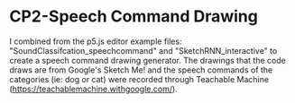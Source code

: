 # CP2-Speech Command Drawing

I combined from the p5.js editor example files: "SoundClassifcation_speechcommand" and "SketchRNN_interactive" to create a speech command drawing generator. The drawings that the code draws are from Google's Sketch Me! and the speech commands of the categories (ie: dog or cat) were recorded through Teachable Machine (https://teachablemachine.withgoogle.com/). 
